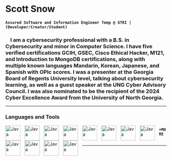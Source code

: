 # Scott Snow

**`Assured Software and Information Engineer Temp @ GTRI | (Developer/Creator/Student)`**

### &nbsp;&nbsp;&nbsp;&nbsp;I am a cybersecurity professional with a B.S. in Cybersecurity and minor in Computer Science. I have five verified certifications GCIH, GSEC, Cisco Ethical Hacker, M121, and Introduction to MongoDB certifications, along with multiple known languages Mandarin, Korean, Japanese, and Spanish with OPIc scores. I was a presenter at the Georgia Board of Regents University level, talking about cybersecurity learning, as well as a guest speaker at the UNG Cyber Advisory Council. I was also nominated to be the recipient of the 2024 Cyber Excellence Award from the University of North Georgia.

---

### Languages and Tools

<img align="left" alt="Java" width="47px" style="padding-right:10px;" src="https://cdn.jsdelivr.net/gh/devicons/devicon@latest/icons/azuresqldatabase/azuresqldatabase-original.svg" />
<img align="left" alt="Java" width="47px" style="padding-right:10px;" src="https://cdn.jsdelivr.net/gh/devicons/devicon@latest/icons/python/python-original.svg" />
<img align="left" alt="Java" width="47px" style="padding-right:10px;" src="https://cdn.jsdelivr.net/gh/devicons/devicon@latest/icons/bash/bash-original.svg" />
<img align="left" alt="Java" width="47px" style="padding-right:10px;" src="https://cdn.jsdelivr.net/gh/devicons/devicon@latest/icons/rust/rust-original.svg" />
<img align="left" alt="Java" width="47px" style="padding-right:10px;" src="https://cdn.jsdelivr.net/gh/devicons/devicon@latest/icons/powershell/powershell-original.svg" />
<img align="left" alt="Java" width="47px" style="padding-right:10px;" src="https://cdn.jsdelivr.net/gh/devicons/devicon@latest/icons/c/c-original.svg" />
<img align="left" alt="Java" width="47px" style="padding-right:10px;" src="https://cdn.jsdelivr.net/gh/devicons/devicon@latest/icons/javascript/javascript-original.svg" />
<img align="left" alt="Java" width="47px" style="padding-right:10px;" src="https://cdn.jsdelivr.net/gh/devicons/devicon@latest/icons/dart/dart-original.svg" />
<img align="left" alt="Java" width="47px" style="padding-right:10px;" src="https://cdn.jsdelivr.net/gh/devicons/devicon@latest/icons/java/java-original.svg" />
<img align="left" alt="Java" width="47px" style="padding-right:10px;" src="https://cdn.jsdelivr.net/gh/devicons/devicon@latest/icons/html5/html5-original.svg" />
<img align="left" alt="Java" width="47px" style="padding-right:10px;" src="https://cdn.jsdelivr.net/gh/devicons/devicon@latest/icons/amazonwebservices/amazonwebservices-original-wordmark.svg" />
<img align="left" alt="Java" width="47px" style="padding-right:10px;" src="https://cdn.jsdelivr.net/gh/devicons/devicon@latest/icons/azure/azure-original.svg" />

###  

**`+MORE`**

[<img scr="https://custom-icon-badges.demolab.com/badge/-Subscribe%20For%20More-red?style=for-the-badge&logo=video&logoColor=white"/>](https://www.youtube.com/@CalmCoding1?sub_confirmation=1)

---




